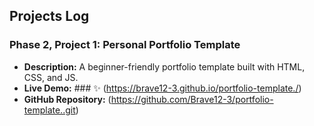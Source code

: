 ## Projects Log

### Phase 2, Project 1: Personal Portfolio Template
* **Description:** A beginner-friendly portfolio template built with HTML, CSS, and JS.
* **Live Demo:** ### ✨ (https://brave12-3.github.io/portfolio-template./)
* **GitHub Repository:** (https://github.com/Brave12-3/portfolio-template..git)
